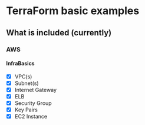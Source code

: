 # TerraForm basic examples

## What is included (currently)

### AWS 
#### InfraBasics
- [X] VPC(s)
- [X] Subnet(s)
- [X] Internet Gateway
- [X] ELB
- [X] Security Group
- [X] Key Pairs
- [x] EC2 Instance